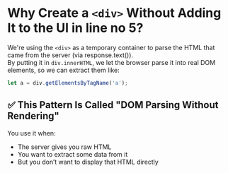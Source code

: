 # Why Create a `<div>` Without Adding It to the UI in line no 5?
We're using the `<div>` as a temporary container to parse the HTML that came from the server (via response.text()).  
By putting it in `div.innerHTML`, we let the browser parse it into real DOM elements, so we can extract them like:
```js
let a = div.getElementsByTagName('a');
```

## ✅ This Pattern Is Called "DOM Parsing Without Rendering"
You use it when:
- The server gives you raw HTML
- You want to extract some data from it
- But you don’t want to display that HTML directly
